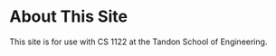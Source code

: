 <html>
    <head>
<!--include head.txt -->
        <title>
            About This Project
        </title>
    </head>

<body>
<!--include logo.txt -->
<!--include menu.txt -->

# About This Site


This site is for use with CS 1122 at the Tandon School of Engineering.

</body>
</html>
